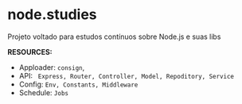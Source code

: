 # node.studies

Projeto voltado para estudos contínuos sobre Node.js e suas libs

**RESOURCES:**

* Apploader: `consign`,
* API: ` Express, Router, Controller, Model, Repoditory, Service`
* Config: `Env, Constants, Middleware`
* Schedule: `Jobs`
